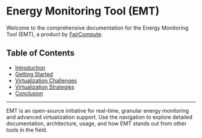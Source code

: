 # Energy Monitoring Tool (EMT)

Welcome to the comprehensive documentation for the Energy Monitoring Tool (EMT), a product by [FairCompute](https://github.com/FairCompute).

## Table of Contents

<!-- - [Executive Summary](executive_summary.md) -->
- [Introduction](introduction.md)
- [Getting Started](getting_started.md)
- [Virtualization Challenges](virtualization_challenges.md)
- [Virtualization Strategies](virtualization_strategies.md)
- [Conclusion](conclusion.md)

---

EMT is an open-source initiative for real-time, granular energy monitoring and advanced virtualization support. Use the navigation to explore detailed documentation, architecture, usage, and how EMT stands out from other tools in the field.
